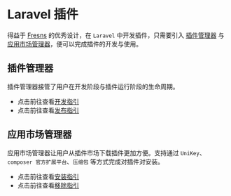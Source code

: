 # Laravel 插件

得益于 [Fresns](https://fresns.cn) 的优秀设计，在 `Laravel` 中开发插件，只需要引入 [插件管理器]() 与 [应用市场管理器]()，便可以完成插件的开发与使用。

## 插件管理器

插件管理器接管了用户在开发阶段与插件运行阶段的生命周期。

- 点击前往查看[开发指引](./create-plugin.md)
- 点击前往查看[发布指引](./publish-plugin.md)

## 应用市场管理器

应用市场管理器让用户从插件市场下载插件更加方便。支持通过 `UniKey`、`composer 官方扩展平台`、`压缩包` 等方式完成对插件对安装。

- 点击前往查看[安装指引](./install-plugin.md)
- 点击前往查看[移除指引](./remove-plugin.md)
